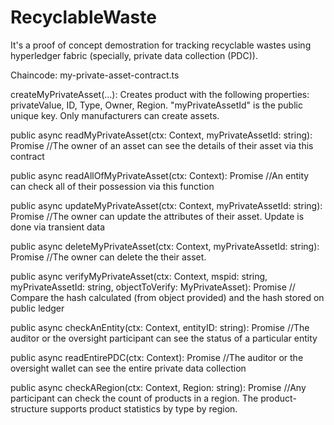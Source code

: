 # RecyclableWaste
It's a proof of concept demostration for tracking recyclable wastes using hyperledger fabric (specially, private data collection (PDC)).

Chaincode: my-private-asset-contract.ts

createMyPrivateAsset(...): 
Creates product with the following properties: privateValue, ID, Type, Owner, Region. "myPrivateAssetId" is the public unique key. Only manufacturers can create assets.

public async readMyPrivateAsset(ctx: Context, myPrivateAssetId: string): Promise<string> 
//The owner of an asset can see the details of their asset via this contract

public async readAllOfMyPrivateAsset(ctx: Context): Promise<string> 
//An entity can check all of their possession via this function

public async updateMyPrivateAsset(ctx: Context, myPrivateAssetId: string): Promise<void> 
//The owner can update the attributes of their asset. Update is done via transient data

public async deleteMyPrivateAsset(ctx: Context, myPrivateAssetId: string): Promise<void> 
//The owner can delete the their asset.
    
public async verifyMyPrivateAsset(ctx: Context, mspid: string, myPrivateAssetId: string, objectToVerify: MyPrivateAsset): Promise<boolean> 
// Compare the hash calculated (from object provided) and the hash stored on public ledger

public async checkAnEntity(ctx: Context, entityID: string): Promise<string> 
//The auditor or the oversight participant can see the status of a particular entity

public async readEntirePDC(ctx: Context): Promise<string>
//The auditor or the oversight wallet can see the entire private data collection

public async checkARegion(ctx: Context, Region: string): Promise<number> 
//Any participant can check the count of products in a region. The product-structure supports product statistics by type by region.

  
  
